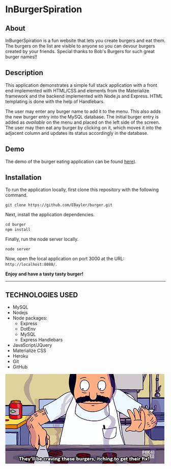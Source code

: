 # InBurgerSpiration

## About
InBurgerSpiration is a fun website that lets you create burgers and eat them.  The burgers on the list are visible to anyone so you can devour burgers created by your friends. Special thanks to Bob's Burgers for such great burger names!!

## Description

This application demonstrates a simple full stack application with a front end implemented with HTML/CSS and elements from the Materialize framework and the backend implemented with Node.js and Express. HTML templating is done with the help of Handlebars.

The user may enter any burger name to add it to the menu. This also adds the new burger entry into the MySQL database. The initial burger entry is added as *available* on the menu and placed on the left side of the screen. The user may then eat any burger by clicking on it, which moves it into the adjacent column and updates its status accordingly in the database.

## Demo

The demo of the burger eating application can be found [here](https://in-burger-spiration.herokuapp.com/)).

## Installation

To run the application locally, first clone this repository with the following command.

	git clone https://github.com/EBayler/burger.git
	
Next, install the application dependencies.

	cd burger
	npm install
	
Finally, run the node server locally.

	node server
	
Now, open the local application on port 3000 at the URL: `http://localhost:8080/`.

**Enjoy and have a tasty tasty burger!**

- - -
## TECHNOLOGIES USED
* MySQL
* Nodejs
* Node packages:
    * Express
    * DotEnv
    * MySQL
    * Express Handlebars
* JavaScript/JQuery
* Materialize CSS 
* Heroku
* Git
* GitHub

![](bob.gif)